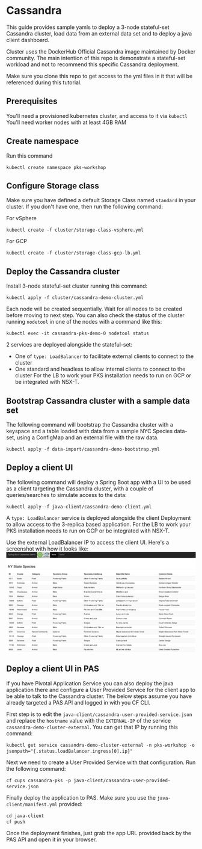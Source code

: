 # Cassandra  
This guide provides sample yamls to deploy a 3-node stateful-set Cassandra cluster, load data from an external data set and to deploy a java client dashboard.

Cluster uses the DockerHub Official Cassandra image maintained by Docker community. The main intention of this repo is demonstrate a stateful-set workload and not to recommend this specific Cassandra deployment.

Make sure you clone this repo to get access to the yml files in it that will be referenced during this tutorial.

## Prerequisites
You'll need a provisioned kubernetes cluster, and access to it via `kubectl`
You'll need worker nodes with at least 4GB RAM

## Create namespace
Run this command
```
kubectl create namespace pks-workshop
```

## Configure Storage class
Make sure you have defined a default Storage Class named `standard` in your cluster. If you don't have one, then run the following command:

For vSphere
```
kubectl create -f cluster/storage-class-vsphere.yml
```
For GCP
```
kubectl create -f cluster/storage-class-gcp-lb.yml
```

## Deploy the Cassandra cluster
Install 3-node stateful-set cluster running this command:
```
kubectl apply -f cluster/cassandra-demo-cluster.yml
```
Each node will be created sequentially. Wait for all nodes to be created before moving to next step.
You can also check the status of the cluster running `nodetool` in one of the nodes with a command like this:
```
kubectl exec -it cassandra-pks-demo-0 nodetool status
```
2 services are deployed alongside the stateful-set:
- One of `type: LoadBalancer` to facilitate external clients to connect to the cluster
- One standard and headless to allow internal clients to connect to the cluster
For the LB to work your PKS installation needs to run on GCP or be integrated with NSX-T.

## Bootstrap Cassandra cluster with a sample data set
The following command will bootstrap the Cassandra cluster with a keyspace and a table loaded with data from a sample NYC Species data-set, using a ConfigMap and an external file with the raw data.
```
kubectl apply -f data-import/cassandra-demo-bootstrap.yml
```

## Deploy a client UI
The following command will deploy a Spring Boot app with a UI to be used as a client targeting the Cassandra cluster, with a couple of queries/searches to simulate access to the data:
```
kubectl apply -f java-client/cassandra-demo-client.yml
```
A `type: LoadBalancer` service is deployed alongside the client Deployment to allow access to the 3-replica based application.
For the LB to work your PKS installation needs to run on GCP or be integrated with NSX-T.

Use the external LoadBalancer IP to access the client UI. Here's a screenshot with how it looks like:
![IMAGE](images/client_snapshot.png)

## Deploy a client UI in PAS
If you have Pivotal Application Service you can also deploy the java application there and configure a User Provided Service for the client app to be able to talk to the Cassandra cluster.
The below steps assume you have already targeted a PAS API and logged in with you CF CLI.

First step is to edit the `java-client/cassandra-user-provided-service.json` and replace the `hostname` value with the `EXTERNAL-IP` of the service `cassandra-demo-cluster-external`. You can get that IP by running this command:
```
kubectl get service cassandra-demo-cluster-external -n pks-workshop -o jsonpath="{.status.loadBalancer.ingress[0].ip}"
```

Next we need to create a User Provided Service with that configuration. Run the following command:
```
cf cups cassandra-pks -p java-client/cassandra-user-provided-service.json
```

Finally deploy the application to PAS. Make sure you use the `java-client/manifest.yml` provided:
```
cd java-client
cf push
```

Once the deployment finishes, just grab the app URL provided back by the PAS API and open it in your browser.
